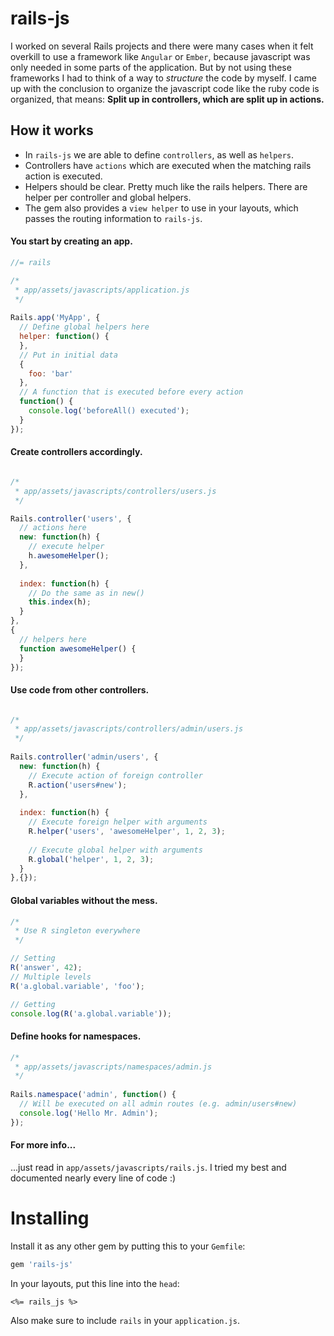 rails-js
========

I worked on several Rails projects and there were many cases when it felt overkill to use a framework like ``Angular`` or ``Ember``, because javascript was only needed in some parts of the application.
But by not using these frameworks I had to think of a way to *structure* the code by myself.
I came up with the conclusion to organize the javascript code like the ruby code is organized, that means: __Split up in controllers, which are split up in actions.__

## How it works
* In ``rails-js`` we are able to define ``controllers``, as well as ``helpers``.
* Controllers have ``actions`` which are executed when the matching rails action is executed.
* Helpers should be clear. Pretty much like the rails helpers. There are helper per controller and global helpers.
* The gem also provides a ``view helper`` to use in your layouts, which passes the routing information to ``rails-js``.

#### You start by creating an app.

```js
//= rails

/*
 * app/assets/javascripts/application.js
 */
 
Rails.app('MyApp', {
  // Define global helpers here
  helper: function() {
  },
  // Put in initial data
  {
    foo: 'bar'
  },
  // A function that is executed before every action
  function() {
    console.log('beforeAll() executed');
  }
});

```
#### Create controllers accordingly.

```js

/*
 * app/assets/javascripts/controllers/users.js
 */

Rails.controller('users', {
  // actions here
  new: function(h) {
    // execute helper
    h.awesomeHelper();
  },
  
  index: function(h) {
    // Do the same as in new()
    this.index(h);
  }
},
{
  // helpers here
  function awesomeHelper() {
  }
});

```


#### Use code from other controllers.
```js

/*
 * app/assets/javascripts/controllers/admin/users.js
 */
 
Rails.controller('admin/users', {
  new: function(h) {
    // Execute action of foreign controller
    R.action('users#new');
  },
  
  index: function(h) {
    // Execute foreign helper with arguments
    R.helper('users', 'awesomeHelper', 1, 2, 3);
    
    // Execute global helper with arguments
    R.global('helper', 1, 2, 3);
  }
},{});

```


#### Global variables without the mess.
```js
/*
 * Use R singleton everywhere
 */

// Setting
R('answer', 42);
// Multiple levels
R('a.global.variable', 'foo');

// Getting
console.log(R('a.global.variable'));
```


#### Define hooks for namespaces.
```js
/*
 * app/assets/javascripts/namespaces/admin.js
 */
 
Rails.namespace('admin', function() {
  // Will be executed on all admin routes (e.g. admin/users#new)
  console.log('Hello Mr. Admin');
});
```

#### For more info...
...just read in ``app/assets/javascripts/rails.js``. I tried my best and documented nearly every line of code :) 

Installing
==========

Install it as any other gem by putting this to your ``Gemfile``:
```ruby
gem 'rails-js'
```
In your layouts, put this line into the ``head``:
```erb
<%= rails_js %>
```
Also make sure to include ``rails`` in your ``application.js``.
